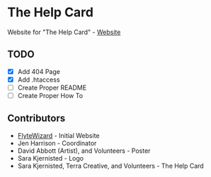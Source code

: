 # The Help Card

Website for "The Help Card" - [Website](http://www.thehelpcard.ca)

## TODO

- [x] Add 404 Page
- [x] Add .htaccess
- [ ] Create Proper README
- [ ] Create Proper How To

## Contributors 

* [FlyteWizard](https://github.com/flytewizard) - Initial Website
* Jen Harrison - Coordinator 
* David Abbott (Artist), and Volunteers - Poster
* Sara Kjernisted - Logo
* Sara Kjernisted, Terra Creative, and Volunteers - The Help Card
